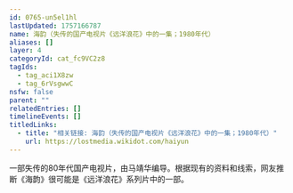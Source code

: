 ```yaml
---
id: 0765-un5el1hl
lastUpdated: 1757166787
name: 海韵（失传的国产电视片《远洋浪花》中的一集；1980年代）
aliases: []
layer: 4
categoryId: cat_fc9VC2z8
tagIds:
  - tag_aci1X8zw
  - tag_6rVsgwwC
nsfw: false
parent: ""
relatedEntries: []
timelineEvents: []
titledLinks:
  - title: "相关链接: 海韵（失传的国产电视片《远洋浪花》中的一集；1980年代）"
    url: https://lostmedia.wikidot.com/haiyun
---
```


一部失传的80年代国产电视片，由马靖华编导。根据现有的资料和线索，网友推断《海韵》很可能是《远洋浪花》系列片中的一部。